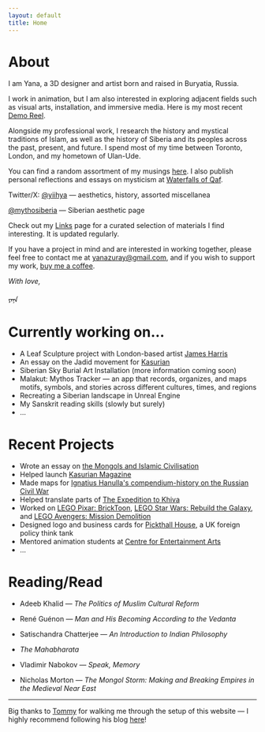 ```yaml
---
layout: default
title: Home
---
```


# About

I am Yana, a 3D designer and artist born and raised in Buryatia, Russia. 

I work in animation, but I am also interested in exploring adjacent fields such as visual arts, installation, and immersive media. Here is my most recent [Demo Reel](https://youtu.be/Dnxk9-hhxCg).

Alongside my professional work, I research the history and mystical traditions of Islam, as well as the history of Siberia and its peoples across the past, present, and future. I spend most of my time between Toronto, London, and my hometown of Ulan-Ude.

You can find a random assortment of my musings [here](https://yanazuray.me/Blog). I also publish personal reflections and essays on mysticism at [Waterfalls of Qaf](https://waterfallsofqaf.substack.com/).

Twitter/X: [@yiihya](https://x.com/yiihya) — aesthetics, history, assorted miscellanea

[@mythosiberia](https://x.com/mythosiberia) — Siberian aesthetic page

Check out my [Links](https://yanazuray.me/Links) page for a curated selection of materials I find interesting. It is updated regularly.

If you have a project in mind and are interested in working together, please feel free to contact me at yanazuray@gmail.com, and if you wish to support my work, [buy me a coffee](https://ko-fi.com/yanazuray).

    

*With love,*

ᠶᠠᠨᠠ
# Currently working on...

* A Leaf Sculpture project with London-based artist [James Harris](https://www.jamesharris.co.uk/) 
* An essay on the Jadid movement for [Kasurian](https://www.kasurian.com)
* Siberian Sky Burial Art Installation (more information coming soon)
* Malakut: Mythos Tracker — an app that records, organizes, and maps motifs, symbols, and stories across different cultures, times, and regions
* Recreating a Siberian landscape in Unreal Engine
* My Sanskrit reading skills (slowly but surely)
* ...

# Recent Projects

* Wrote an essay on [the Mongols and Islamic Civilisation](https://kasurian.com/p/mongol-invasions-revival)
* Helped launch [Kasurian Magazine](https://kasurian.com)
* Made maps for [Ignatius Hanulla's compendium-history on the Russian Civil War](https://www.amazon.com/Memoir-History-Russian-Civil-War/dp/B0DD45Q9T2/ref=tmm_pap_swatch_0?_encoding=UTF8&dib_tag=se&dib=eyJ2IjoiMSJ9.PWc13hB_TciGrXrlXWSL-iB35AlPGVi00PnZ_JIimmyRsuqobltzwbD5V_lkdC20joSAYTCrbifD6eln2koDnQXDWO62aWy2ltwa3DQSaaj9csKQQojrMrBONBkJtaLcM_lQCZYd9o5OBk2jhjS2O3me5taTquG4O4HwZlmuHlEOBxvfdII_rS_6XuJeSuTCWf6IgpeeM7bNI77Grs49b6xn1czDlptdsd-haMJ4Aq3XTabA5gEiHmOXUCmfX8TRi9Z5TOx9EWi7whTqcWpYBeZs4udP6ghE5BmyHQWGeuM.IGHleeljSPypQ0S9svChdKdWUWOV1uXzzjsFqHDyUdE&qid=1745641509&sr=8-11)
* Helped translate parts of [The Expedition to Khiva](https://www.amazon.com/Expedition-Khiva-Maksud-Alikhanov-Avarsky/dp/B0DWZ2SN2C/ref=sr_1_1?crid=1XGWR9J32JDGV&dib=eyJ2IjoiMSJ9.W8AHCphq6FyzxIHLJ6RuJxdFTMiVI98Tjwp-887SBKMUVeBJUvLd_9zKMUONOwqyTQ-lMM67Rj-sefWZul_aG6p5vVgoWV5yNlVzs7zFe99fZpMTkWxwDWUH6r4wjTM5kjKoXbrhT9Am93ZNafYVO3kmHNrD3e52zjJI3tJo5YQ.G-RO3pMh5mp2bFrG9HRgraFkqasBFIwqiJpDe1UfM-c&dib_tag=se&keywords=Khiva+memoirs&qid=1745641648&s=books&sprefix=khiva+memoirs%2Cstripbooks-intl-ship%2C86&sr=1-1)
* Worked on [LEGO Pixar: BrickToon](https://www.imdb.com/title/tt33241834/), [LEGO Star Wars: Rebuild the Galaxy](https://www.imdb.com/title/tt32306451/?ref_=nv_sr_srsg_0_tt_1_nm_0_in_0_q_Rebuild%2520the%2520Galaxy), and [LEGO Avengers: Mission Demolition](https://www.imdb.com/title/tt33653255/)
* Designed logo and business cards for [Pickthall House](https://pickthallhouse.org/), a UK foreign policy think tank
* Mentored animation students at [Centre for Entertainment Arts](https://www.thecea.ca/)
* ...

# Reading/Read

* Adeeb Khalid — *The Politics of Muslim Cultural Reform*
* René Guénon — *Man and His Becoming According to the Vedanta*
* Satischandra Chatterjee — *An Introduction to Indian Philosophy*
* *The Mahabharata*

* Vladimir Nabokov — *Speak, Memory*
* Nicholas Morton — *The Mongol Storm: Making and Breaking Empires in the Medieval Near East*

---

Big thanks to [Tommy](https://x.com/tommytrxnh) for walking me through the setup of this website — I highly recommend following his blog [here](https://tommytrinh.me/)!